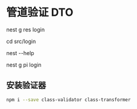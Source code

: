 # 管道验证 DTO

nest g res login


cd src/login

nest --help

nest g pi login


## 安装验证器
```bash
npm i --save class-validator class-transformer
```